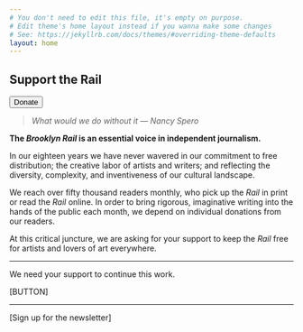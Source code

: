 ```yaml
---
# You don't need to edit this file, it's empty on purpose.
# Edit theme's home layout instead if you wanna make some changes
# See: https://jekyllrb.com/docs/themes/#overriding-theme-defaults
layout: home
---
```



## Support the Rail

<button type="button" class="btn btn-primary">Donate</button>

> _What would we do without it — Nancy Spero_


**The _Brooklyn Rail_ is an essential voice in independent journalism.**

In our eighteen years we have never wavered in our commitment to free distribution; the creative labor of artists and writers; and reflecting the diversity, complexity, and inventiveness of our cultural landscape.

We reach over fifty thousand readers monthly, who pick up the _Rail_ in print or read the _Rail_ online. In order to bring rigorous, imaginative writing into the hands of the public each month, we depend on individual donations from our readers.

At this critical juncture, we are asking for your support to keep the _Rail_ free for artists and lovers of art everywhere.

---

We need your support to continue this work.

[BUTTON]

---

[Sign up for the newsletter]

